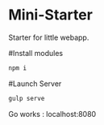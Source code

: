 # Mini-Starter

Starter for little webapp.

#Install modules
```bash
npm i
```

#Launch Server
```bash
gulp serve
```

Go works : localhost:8080
